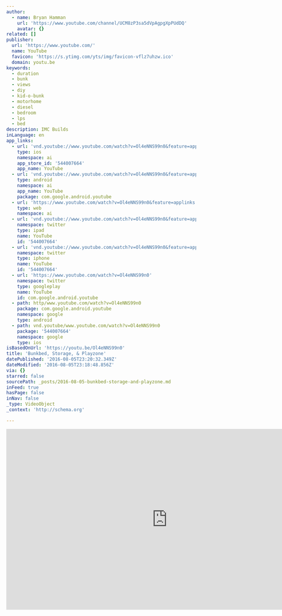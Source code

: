 ```yaml
---
author:
  - name: Bryan Hamman
    url: 'https://www.youtube.com/channel/UCM8zP3sa5dVpAgpgXpPUdDQ'
    avatar: {}
related: []
publisher:
  url: 'https://www.youtube.com/'
  name: YouTube
  favicon: 'https://s.ytimg.com/yts/img/favicon-vflz7uhzw.ico'
  domain: youtu.be
keywords:
  - duration
  - bunk
  - views
  - diy
  - kid-o-bunk
  - motorhome
  - diesel
  - bedroom
  - lps
  - bed
description: IMC Builds
inLanguage: en
app_links:
  - url: 'vnd.youtube://www.youtube.com/watch?v=Ol4eNNS99n0&feature=applinks'
    type: ios
    namespace: ai
    app_store_id: '544007664'
    app_name: YouTube
  - url: 'vnd.youtube://www.youtube.com/watch?v=Ol4eNNS99n0&feature=applinks'
    type: android
    namespace: ai
    app_name: YouTube
    package: com.google.android.youtube
  - url: 'https://www.youtube.com/watch?v=Ol4eNNS99n0&feature=applinks'
    type: web
    namespace: ai
  - url: 'vnd.youtube://www.youtube.com/watch?v=Ol4eNNS99n0&feature=applinks'
    namespace: twitter
    type: ipad
    name: YouTube
    id: '544007664'
  - url: 'vnd.youtube://www.youtube.com/watch?v=Ol4eNNS99n0&feature=applinks'
    namespace: twitter
    type: iphone
    name: YouTube
    id: '544007664'
  - url: 'https://www.youtube.com/watch?v=Ol4eNNS99n0'
    namespace: twitter
    type: googleplay
    name: YouTube
    id: com.google.android.youtube
  - path: http/www.youtube.com/watch?v=Ol4eNNS99n0
    package: com.google.android.youtube
    namespace: google
    type: android
  - path: vnd.youtube/www.youtube.com/watch?v=Ol4eNNS99n0
    package: '544007664'
    namespace: google
    type: ios
isBasedOnUrl: 'https://youtu.be/Ol4eNNS99n0'
title: 'Bunkbed, Storage, & Playzone'
datePublished: '2016-08-05T23:20:32.349Z'
dateModified: '2016-08-05T23:18:48.856Z'
via: {}
starred: false
sourcePath: _posts/2016-08-05-bunkbed-storage-and-playzone.md
inFeed: true
hasPage: false
inNav: false
_type: VideoObject
_context: 'http://schema.org'

---
```

<iframe src="https://cdn.embedly.com/widgets/media.html?src=https%3A%2F%2Fwww.youtube.com%2Fembed%2FOl4eNNS99n0%3Ffeature%3Doembed&amp;url=http%3A%2F%2Fwww.youtube.com%2Fwatch%3Fv%3DOl4eNNS99n0&amp;image=https%3A%2F%2Fi.ytimg.com%2Fvi%2FOl4eNNS99n0%2Fhqdefault.jpg&amp;key=b7d04c9b404c499eba89ee7072e1c4f7&amp;type=text%2Fhtml&amp;schema=youtube" width="854" height="480" scrolling="no" frameborder="0" allowfullscreen="" style=""></iframe>
